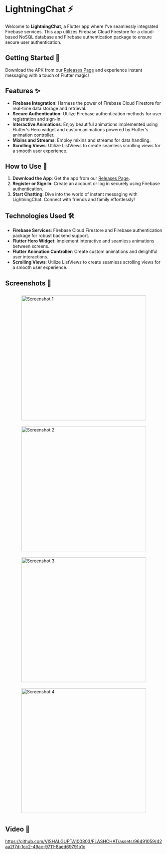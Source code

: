 # LightningChat ⚡️

Welcome to **LightningChat**, a Flutter app where I've seamlessly integrated Firebase services. This app utilizes Firebase Cloud Firestore for a cloud-based NoSQL database and Firebase authentication package to ensure secure user authentication.

## Getting Started 🚀

Download the APK from our [Releases Page](https://github.com/VISHALGUPTA100803/FLASHCHAT/releases/tag/v1.0.0) and experience instant messaging with a touch of Flutter magic!

## Features ✨

- **Firebase Integration**: Harness the power of Firebase Cloud Firestore for real-time data storage and retrieval.
- **Secure Authentication**: Utilize Firebase authentication methods for user registration and sign-in.
- **Interactive Animations**: Enjoy beautiful animations implemented using Flutter's Hero widget and custom animations powered by Flutter's animation controller.
- **Mixins and Streams**: Employ mixins and streams for data handling.
- **Scrolling Views**: Utilize ListViews to create seamless scrolling views for a smooth user experience.

## How to Use 🌟

1. **Download the App**: Get the app from our [Releases Page](https://github.com/VISHALGUPTA100803/FLASHCHAT/releases/tag/v1.0.0).
2. **Register or Sign In**: Create an account or log in securely using Firebase authentication.
3. **Start Chatting**: Dive into the world of instant messaging with LightningChat. Connect with friends and family effortlessly!

## Technologies Used 🛠️

- **Firebase Services**: Firebase Cloud Firestore and Firebase authentication package for robust backend support.
- **Flutter Hero Widget**: Implement interactive and seamless animations between screens.
- **Flutter Animation Controller**: Create custom animations and delightful user interactions.
- **Scrolling Views**: Utilize ListViews to create seamless scrolling views for a smooth user experience.



## Screenshots 📸

<div style="display: flex; flex-wrap: wrap; justify-content: center;">
  <img src="https://github.com/VISHALGUPTA100803/FLASHCHAT/assets/96491059/c8fb9191-0bbc-4416-9223-82b3b9bd6508" alt="Screenshot 1" width="400" style="margin: 10px;">
  <img src="https://github.com/VISHALGUPTA100803/FLASHCHAT/assets/96491059/887de5a4-46fa-420f-a600-caadf3e3d570" alt="Screenshot 2" width="400" style="margin: 10px;">
</div>

<div style="display: flex; flex-wrap: wrap; justify-content: center;">
  <img src="https://github.com/VISHALGUPTA100803/FLASHCHAT/assets/96491059/337be3da-62d0-459f-8c89-7f4446edac84" alt="Screenshot 3" width="400" style="margin: 10px;">
  <img src="https://github.com/VISHALGUPTA100803/FLASHCHAT/assets/96491059/ca826943-733d-4851-b5c9-7a4846814dad" alt="Screenshot 4" width="400" style="margin: 10px;">
</div>



## Video 📸
https://github.com/VISHALGUPTA100803/FLASHCHAT/assets/96491059/42aa2f7d-1cc2-49ac-9711-8aed69791b1c



